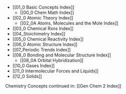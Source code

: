 - [[01_0 Basic Concepts Index]]
	- [[00_0 Chem Math Index]]
- [[02_0 Atomic Theory Index]]
	- [[02_0A Atoms, Molecules and the Mole Index]]
- [[03_0 Chemical Rxns Index]]
- [[04_Stoichimetry Index]]
- [[05_0 Chemical Reactivity Index]]
- [[06_0 Atomic Structure Index]]
- [[07_Periodic Trends Index]]
- [[08_0 Bonding and Molecular Structure Index]]
	- [[08_0A Orbital Hybridization]]
- [[10_0 Gases Index]]
- [[11_0 Intermolecular Forces and Liquids]]
- [[12_0 Solids]]

Chemistry Concepts continued in: [[Gen Chem 2 Index]]
